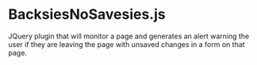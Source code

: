 # BacksiesNoSavesies.js

JQuery plugin that will monitor a page and generates an alert warning the user if they are leaving the page with unsaved changes in a form on that page.
